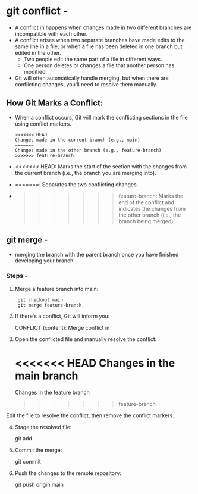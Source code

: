 # git conflict -
- A conflict in happens when changes made in two different branches are incompatible with each other.
- A conflict arises when two separate branches have made edits to the same line in a file, or when a file has been deleted in one branch but edited in the other.
  - Two people edit the same part of a file in different ways.
  - One person deletes or changes a file that another person has modified.
- Git will often automatically handle merging, but when there are conflicting changes, you'll need to resolve them manually.

## How Git Marks a Conflict:
- When a conflict occurs, Git will mark the conflicting sections in the file using conflict markers.


      <<<<<<< HEAD
      Changes made in the current branch (e.g., main)
      =======
      Changes made in the other branch (e.g., feature-branch)
      >>>>>>> feature-branch
      

- <<<<<<< HEAD: Marks the start of the section with the changes from the current branch (i.e., the branch you are merging into).
- =======: Separates the two conflicting changes.
- >>>>>>> feature-branch: Marks the end of the conflict and indicates the changes from the other branch (i.e., the branch being merged).



## git merge -
- merging the branch with the parent branch once you have finished developing your branch


### Steps -
1. Merge a feature branch into main:

        git checkout main
        git merge feature-branch


2. If there's a conflict, Git will inform you:

      CONFLICT (content): Merge conflict in <filename>


3. Open the conflicted file and manually resolve the conflict:

      <<<<<<< HEAD
      Changes in the main branch
      =======
      Changes in the feature branch
      >>>>>>> feature-branch

Edit the file to resolve the conflict, then remove the conflict markers.

4. Stage the resolved file:

     git add <filename>


5. Commit the merge:

    git commit


6. Push the changes to the remote repository:


    git push origin main

